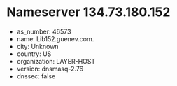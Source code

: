 # Nameserver 134.73.180.152

* as_number: 46573
* name: Lib152.guenev.com.
* city: Unknown
* country: US
* organization: LAYER-HOST
* version: dnsmasq-2.76
* dnssec: false
